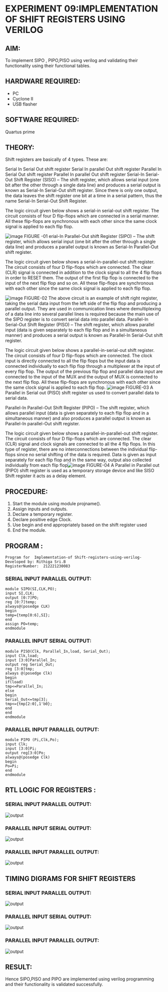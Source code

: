 # EXPERIMENT 09:IMPLEMENTATION OF SHIFT REGISTERS USING VERILOG
## AIM: 
To implement SIPO , PIPO,PISO  using verilog and validating their functionality using their functional tables.
## HARDWARE REQUIRED:  
* PC
* Cyclone II 
* USB flasher
## SOFTWARE REQUIRED:   
Quartus prime
## THEORY:
Shift registers are basically of 4 types. These are:

Serial In Serial Out shift register
Serial In parallel Out shift register
Parallel In Serial Out shift register
Parallel In parallel Out shift register
Serial-In Serial-Out Shift Register (SISO) –
The shift register, which allows serial input (one bit after the other through a single data line) and produces a serial output is known as Serial-In Serial-Out shift register. Since there is only one output, the data leaves the shift register one bit at a time in a serial pattern, thus the name Serial-In Serial-Out Shift Register.

The logic circuit given below shows a serial-in serial-out shift register. The circuit consists of four D flip-flops which are connected in a serial manner. All these flip-flops are synchronous with each other since the same clock signal is applied to each flip flop.

![image](https://user-images.githubusercontent.com/36288975/172337366-540cc45e-11fe-4cce-9503-560dc704bc7d.png)
FIGURE -01 
erial-In Parallel-Out shift Register (SIPO) –
The shift register, which allows serial input (one bit after the other through a single data line) and produces a parallel output is known as Serial-In Parallel-Out shift register.

The logic circuit given below shows a serial-in-parallel-out shift register. The circuit consists of four D flip-flops which are connected. The clear (CLR) signal is connected in addition to the clock signal to all the 4 flip flops in order to RESET them. The output of the first flip flop is connected to the input of the next flip flop and so on. All these flip-flops are synchronous with each other since the same clock signal is applied to each flip flop.

![image](https://user-images.githubusercontent.com/36288975/172337438-03416c7e-7c9d-4939-ba34-c355b9fc79c5.png)
FIGURE-02
The above circuit is an example of shift right register, taking the serial data input from the left side of the flip flop and producing a parallel output. They are used in communication lines where demultiplexing of a data line into several parallel lines is required because the main use of the SIPO register is to convert serial data into parallel data.
Parallel-In Serial-Out Shift Register (PISO) –
The shift register, which allows parallel input (data is given separately to each flip flop and in a simultaneous manner) and produces a serial output is known as Parallel-In Serial-Out shift register.

The logic circuit given below shows a parallel-in-serial-out shift register. The circuit consists of four D flip-flops which are connected. The clock input is directly connected to all the flip flops but the input data is connected individually to each flip flop through a multiplexer at the input of every flip flop. The output of the previous flip flop and parallel data input are connected to the input of the MUX and the output of MUX is connected to the next flip flop. All these flip-flops are synchronous with each other since the same clock signal is applied to each flip flop.
![image](https://user-images.githubusercontent.com/36288975/172337544-1632407f-1743-4b17-b480-00663d01e59f.png)
FIGURE-03
A Parallel in Serial out (PISO) shift register us used to convert parallel data to serial data.

Parallel-In Parallel-Out Shift Register (PIPO) –
The shift register, which allows parallel input (data is given separately to each flip flop and in a simultaneous manner) and also produces a parallel output is known as Parallel-In parallel-Out shift register.

The logic circuit given below shows a parallel-in-parallel-out shift register. The circuit consists of four D flip-flops which are connected. The clear (CLR) signal and clock signals are connected to all the 4 flip flops. In this type of register, there are no interconnections between the individual flip-flops since no serial shifting of the data is required. Data is given as input separately for each flip flop and in the same way, output also collected individually from each flip flop![image](https://user-images.githubusercontent.com/36288975/172337661-babb1f90-6286-4d14-8cbd-26a380ee085e.png)
FIGURE-04
A Parallel in Parallel out (PIPO) shift register is used as a temporary storage device and like SISO Shift register it acts as a delay element.

## PROCEDURE:
1. Start the module using module projname().
2. Assign inputs and outputs.
3. Declare a temporary register.
4. Declare positive edge Clock.
5. Use begin and end appropriately based on the shift register used
6. End the module.

## PROGRAM :
```
Program for  Implementation-of Shift-registers-using-verilog-
Developed by: Rithiga Sri.B
RegisterNumber:  212221230083
```
### SERIAL INPUT PARALLEL OUTPUT:
```
module SIPO(SI,CLK,PO);
input SI,CLK;
output [0:7]PO;
reg [0:7]temp;
always@(posedge CLK)
begin 
temp={temp[0:6],SI};
end 
assign PO=temp;
endmodule 
```
### PARALLEL INPUT SERIAL OUTPUT:
```
module PISO(Clk, Parallel_In,load, Serial_Out);
input Clk,load;
input [3:0]Parallel_In;
output reg Serial_Out;
reg [3:0]tmp;
always @(posedge Clk)
begin
if(load)
tmp<=Parallel_In;
else
begin
Serial_Out<=tmp[3];
tmp<={tmp[2:0],1'b0};
end
end
endmodule
```
### PARALLEL INPUT PARALLEL OUTPUT:
```
module PIPO (Pi,Clk,Po);
input Clk;
input [3:0]Pi;
output reg[3:0]Po;
always@(posedge Clk)
begin
Po=Pi;
end 
endmodule 
```
## RTL LOGIC FOR REGISTERS : 
### SERIAL INPUT PARALLEL OUTPUT:
![output](./siportl.png)
### PARALLEL INPUT SERIAL OUTPUT:
![output](./piso.png)
### PARALLEL INPUT PARALLEL OUTPUT:
![output](./piportl.png)

## TIMING DIGRAMS FOR SHIFT REGISTERS
### SERIAL INPUT PARALLEL OUTPUT:
![output](./sipotiming.png)
### PARALLEL INPUT SERIAL OUTPUT:
![output](./pisotiming.png)
### PARALLEL INPUT PARALLEL OUTPUT:
![output](./pipotiming.png)

## RESULT:
Hence SIPO,PISO and PIPO are implemented using verilog programming and their functionality is validated successfully.